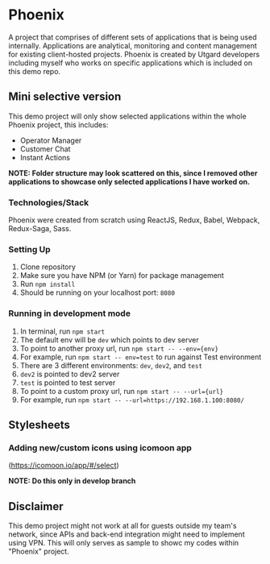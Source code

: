 # Phoenix

A project that comprises of different sets of applications that is being used internally. Applications are analytical, monitoring and content management for existing client-hosted projects. Phoenix is created by Utgard developers including myself who works on specific applications which is included on this demo repo.

## Mini selective version
This demo project will only show selected applications within the whole Phoenix project, this includes:
- Operator Manager
- Customer Chat
- Instant Actions

**NOTE: Folder structure may look scattered on this, since I removed other applications to showcase only selected applications I have worked on.**

### Technologies/Stack
Phoenix were created from scratch using ReactJS, Redux, Babel, Webpack, Redux-Saga, Sass.

### Setting Up
1. Clone repository
2. Make sure you have NPM (or Yarn) for package management
3. Run ```npm install```
4. Should be running on your localhost port: ```8080```

### Running in development mode
1. In terminal, run ```npm start```
2. The default env will be ```dev``` which points to dev server
3. To point to another proxy url, run ```npm start -- --env={env}```
4. For example, run ```npm start -- env=test``` to run against Test environment
5. There are 3 different environments: ```dev```, ```dev2```, and ```test```
6. ```dev2``` is pointed to dev2 server
7. ```test``` is pointed to test server
8. To point to a custom proxy url, run ```npm start -- --url={url}```
9. For example, run ```npm start -- --url=https://192.168.1.100:8080/```

## Stylesheets
### Adding new/custom icons using icomoon app
(https://icomoon.io/app/#/select)

**NOTE: Do this only in develop branch**

## Disclaimer
This demo project might not work at all for guests outside my team's network, since APIs and back-end integration might need to implement using VPN. This will only serves as sample to showc my codes within "Phoenix" project.

